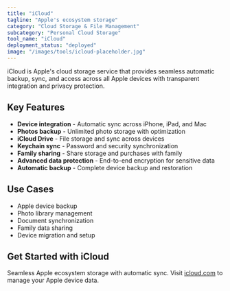 ```yaml
---
title: "iCloud"
tagline: "Apple's ecosystem storage"
category: "Cloud Storage & File Management"
subcategory: "Personal Cloud Storage"
tool_name: "iCloud"
deployment_status: "deployed"
image: "/images/tools/icloud-placeholder.jpg"
---
```

iCloud is Apple's cloud storage service that provides seamless automatic backup, sync, and access across all Apple devices with transparent integration and privacy protection.

## Key Features

- **Device integration** - Automatic sync across iPhone, iPad, and Mac
- **Photos backup** - Unlimited photo storage with optimization
- **iCloud Drive** - File storage and sync across devices
- **Keychain sync** - Password and security synchronization
- **Family sharing** - Share storage and purchases with family
- **Advanced data protection** - End-to-end encryption for sensitive data
- **Automatic backup** - Complete device backup and restoration

## Use Cases

- Apple device backup
- Photo library management
- Document synchronization
- Family data sharing
- Device migration and setup

## Get Started with iCloud

Seamless Apple ecosystem storage with automatic sync. Visit [icloud.com](https://www.icloud.com) to manage your Apple device data.